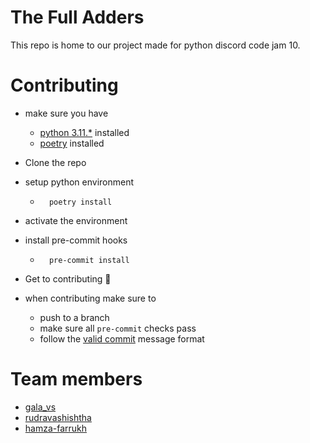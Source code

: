 # The Full Adders
This repo is home to our project made for python discord code jam 10.

# Contributing
- make sure you have
    - [python 3.11.*](https://www.python.org/downloads/) installed
    - [poetry](https://python-poetry.org/docs/) installed

- Clone the repo
- setup python environment
    - ```
        poetry install
        ```
- activate the environment
- install pre-commit hooks
    - ```
        pre-commit install
        ```
- Get to contributing 🙂
- when contributing make sure to
    - push to a branch
    - make sure all `pre-commit` checks pass
    - follow the [valid commit](https://github.com/p0lygun/commit-msg-validator/tree/main?tab=readme-ov-file#valid-commit-message-format) message format



# Team members
<!---Todo: add names of all team members --->
- [gala_vs](https://github.com/p0lygun)
- [rudravashishtha](https://github.com/rudravashishtha)
- [hamza-farrukh](https://github.com/hamza-farrukh)

